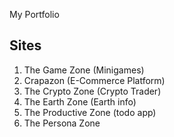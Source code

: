 My Portfolio

## Sites
1. The Game Zone (Minigames)
2. Crapazon (E-Commerce Platform)
3. The Crypto Zone (Crypto Trader)
4. The Earth Zone (Earth info)
5. The Productive Zone (todo app)
6. The Persona Zone